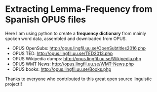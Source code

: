 # Extracting Lemma-Frequency from Spanish OPUS files

Here I am using python to create a **frequency dictionary** from mainly spoken word data, assembled and downloaded from OPUS.

* OPUS OpenSubs: http://opus.lingfil.uu.se/OpenSubtitles2016.php
* OPUS TED: http://opus.lingfil.uu.se/TED2013.php
* OPUS Wikipedia dumps: http://opus.lingfil.uu.se/Wikipedia.php
* OPUS WMT News: http://opus.lingfil.uu.se/WMT-News.php
* OPUS books: http://opus.lingfil.uu.se/Books.php

Thanks to everyone who contributed to this great open source linguistic project!!
